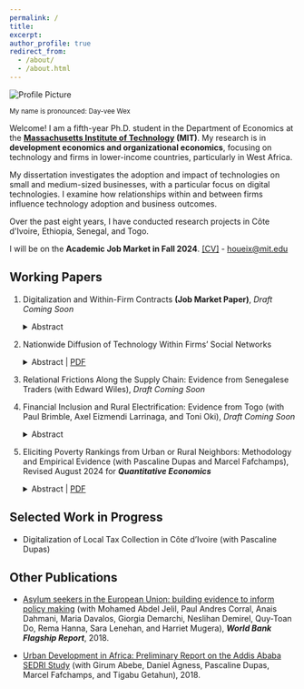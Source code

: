 ```yaml
---
permalink: /
title: 
excerpt: 
author_profile: true
redirect_from: 
  - /about/
  - /about.html
---
```


<div class="profile-container">
  <div class="profile-picture">
    <img src="https://github.com/houeix/houeix.github.io/blob/master/images/profile_dh_v2.jpg?raw=true" alt="Profile Picture"/>
    <p class="pronunciation"><small>My name is pronounced: Day-vee Wex</small></p> 
  </div>
  <div class="profile-text">
    <p>Welcome! I am a fifth-year Ph.D. student in the Department of Economics at the <strong><a href="https://economics.mit.edu/">Massachusetts Institute of Technology</a> (MIT)</strong>. My research is in <strong>development economics and organizational economics</strong>, focusing on technology and firms in lower-income countries, particularly in West Africa.</p>
    <p>My dissertation investigates the adoption and impact of technologies on small and medium-sized businesses, with a particular focus on digital technologies. I examine how relationships within and between firms influence technology adoption and business outcomes.</p>
    <p>Over the past eight years, I have conducted research projects in Côte d'Ivoire, Ethiopia, Senegal, and Togo. </p>
  </div>
</div>

<div class="profile-info">
  I will be on the <strong>Academic Job Market in Fall 2024</strong>. <a href="https://houeix.github.io/files/DeivyHoueix_CV.pdf">[CV]</a> - <a href="mailto:houeix@mit.edu">houeix@mit.edu</a>
</div>


## Working Papers

1. Digitalization and Within-Firm Contracts **(Job Market Paper)**, *Draft Coming Soon*
   <details>
        <summary>Abstract</summary> 
        <div class="abstract-content">
            <p>I combine two field experiments in Senegal with a contract theory model to examine the impact of digital payment technologies on within-firm contracts. These technologies make transactions observable to employers, reducing moral hazard, but potentially hindering initial adoption by employees due to their informational rent. In the first experiment, I randomized access to digital payment technology for taxi drivers and within this group, further randomized the degree to which transactions are observable by employers in a panel of 613 owner-driver relationships. I find that digital payments benefit drivers and serve as effective monitoring tools for taxi owners. Enhanced transaction observability increases worker effort, shifts contracts toward fixed wages, and reduces turnover. However, the introduction of the technology leads to a separating equilibrium among workers: 50% of drivers, primarily the least productive and poorest, refused to adopt it, thus exacerbating welfare inequality. The second experiment reveals that assuring these drivers that digital transactions would remain undisclosed to owners nearly doubles adoption rates. Structural simulations suggest that a complete shift to wage employment, where owners are fully informed about worker types and actions, combined with subsidies for technology adoption, would substantially increase welfare. These findings highlight the trade-off between transparency and adoption of digital technologies, stressing the need for policymakers and innovators to consider distributional impacts to ensure broad adoption and enhance firm growth.</p>
        </div>
    </details>


    
2. Nationwide Diffusion of Technology Within Firms’ Social Networks
   <details>
        <summary>Abstract | <a href="https://houeix.github.io/files/TechnologyDiffusionNetwork_Houeix.pdf">PDF</a> </summary> 
        <div class="abstract-content">
            <p>I conduct a randomized experiment to study nationwide technology diffusion  of a new digital payments technology in Senegal. By leveraging two novel sources of network data - mobile money transactions and anonymized phone contact directories covering the near universe of the adult population in Senegal - I identify three sets of spillovers from taxi firms randomized to receive early access to the technology: to other firms within the taxi industry; to other industries; and to other cities. I show that spillovers go beyond strategic complementarities, reflecting social learning facilitated by social ties and remote interactions.</p>
        </div>
    </details>
    
3. Relational Frictions Along the Supply Chain: Evidence from Senegalese Traders (with Edward Wiles), *Draft Coming Soon*

4. Financial Inclusion and Rural Electrification: Evidence from Togo (with Paul Brimble, Axel Eizmendi Larrinaga, and Toni Oki), *Draft Coming Soon*
   <details>
        <summary>Abstract</summary> 
        <div class="abstract-content">
            <p>Despite recent advancements, most people in sub-Saharan Africa still lack electricity. While rural electrification has garnered policy attention, recent academic literature estimates low demand. We argue that high transaction and transport costs for paying electricity bills - a critical friction faced by rural households - partly explain this puzzle and weaken policy effectiveness. We examine the scattered rollout of two nationwide policies in Togo in 2019 to support this claim: a subsidy program for solar home systems and an expansion of mobile money agents. The subsidy, which nearly halved the price, doubled adoption rates, primarily among customers near mobile money agents. These customers could reduce their payment frequency and buy in bulk, due to lower baseline transaction costs. The follow-up mobile money agent expansion reduced transaction costs directly, leading to a decrease in payment frequency due to a large income effect. In this setting of high liquidity constraints, the ability to buy in bulk outweighed the benefits of cheaper consumption smoothing. Our findings highlight the complementary role of subsidies and financial inclusion in increasing access to essential services.</p>
        </div>
    </details>
    
5. Eliciting Poverty Rankings from Urban or Rural Neighbors: Methodology and Empirical Evidence (with Pascaline Dupas and Marcel Fafchamps), Revised August 2024 for ***Quantitative Economics***
   <details>
        <summary>Abstract  | <a href="https://houeix.github.io/files/PovertyRanking_paper_2408.pdf">PDF</a> </summary> 
        <div class="abstract-content">
            <p>We introduce a novel approach for eliciting relative poverty rankings that aggregates partial orderings reported independently by multiple neighbors. We first identify the conditions under which the method recovers more accurate rankings than the commonly used Borda count method. We then apply the method to secondary data from rural Indonesia and to original data from urban Cote d’Ivoire. We find that the aggregation method works as well as Borda count in the rural setting but, in the urban setting, reconstructed rankings from both the pairwise and Borda count methods are often incomplete and sometimes contain ties. This disparity suggests that eliciting poverty rankings by aggregating rankings from neighbors may be more difficult in urban settings. We also confirm earlier research showing that poverty rankings elicited from neighbors are correlated with measures of poverty obtained from survey data, albeit not strongly. Our original methodology can be applied to many situations in which individuals with incomplete information can only produce a partial ranking of alternatives.</p>
        </div>
    </details>

    
## Selected Work in Progress

- Digitalization of Local Tax Collection in Côte d’Ivoire (with Pascaline Dupas)

## Other Publications
- [Asylum seekers in the European Union: building evidence to inform policy making](http://documents.worldbank.org/curated/en/832501530296269142/Asylum-seekers-in-the-European-Union-building-evidence-to-inform-policy-making) (with Mohamed Abdel Jelil, Paul Andres Corral, Anais Dahmani, Maria Davalos, Giorgia Demarchi, Neslihan Demirel, Quy-Toan Do, Rema Hanna, Sara Lenehan, and Harriet Mugera), ***World Bank Flagship Report***, 2018.

- [Urban Development in Africa: Preliminary Report on the Addis Ababa SEDRI Study](http://fsi-live.s3.us-west-1.amazonaws.com/s3fs-public/audri_addis.pdf) (with Girum Abebe, Daniel Agness, Pascaline Dupas, Marcel Fafchamps, and Tigabu Getahun), 2018.



